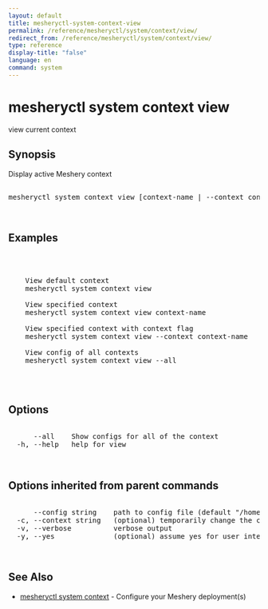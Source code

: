 ```yaml
---
layout: default
title: mesheryctl-system-context-view
permalink: /reference/mesheryctl/system/context/view/
redirect_from: /reference/mesheryctl/system/context/view/
type: reference
display-title: "false"
language: en
command: system
---
```


# mesheryctl system context view

view current context

## Synopsis

Display active Meshery context

<pre class='codeblock-pre'>
<div class='codeblock'>
mesheryctl system context view [context-name | --context context-name| --all] --flags [flags]

</div>
</pre> 

## Examples

<pre class='codeblock-pre'>
<div class='codeblock'>


	View default context
	mesheryctl system context view

	View specified context
	mesheryctl system context view context-name

	View specified context with context flag
	mesheryctl system context view --context context-name

	View config of all contexts
	mesheryctl system context view --all
	

</div>
</pre> 

## Options

<pre class='codeblock-pre'>
<div class='codeblock'>
      --all    Show configs for all of the context
  -h, --help   help for view

</div>
</pre>

## Options inherited from parent commands

<pre class='codeblock-pre'>
<div class='codeblock'>
      --config string    path to config file (default "/home/admin-pc/.meshery/config.yaml")
  -c, --context string   (optional) temporarily change the current context.
  -v, --verbose          verbose output
  -y, --yes              (optional) assume yes for user interactive prompts.

</div>
</pre>

## See Also

* [mesheryctl system context](context/)	 - Configure your Meshery deployment(s)

